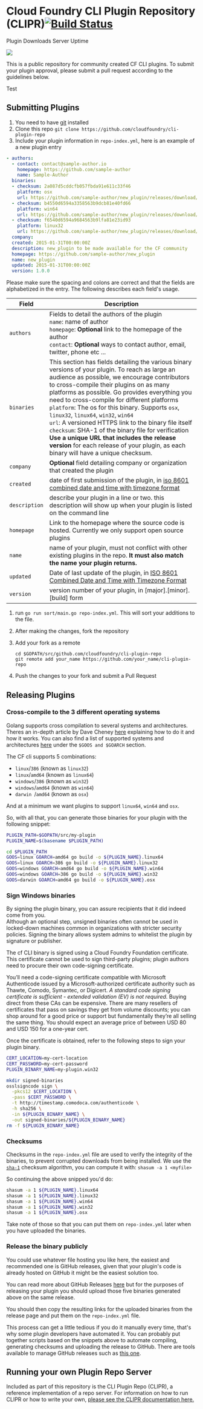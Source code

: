 # Cloud Foundry CLI Plugin Repository (CLIPR)[![Build Status](https://travis-ci.org/cloudfoundry/cli-plugin-repo.svg?branch=master)](https://travis-ci.org/cloudfoundry/cli-plugin-repo)

Plugin Downloads Server Uptime

[![](https://uptime.com/devices/services/widget/689899/a14fde9ba2e0bc1e/service?light)](https://uptime.com/devices/services/689899/d60870b3d706d1c9)

This is a public repository for community created CF CLI plugins. To submit your plugin
approval, please submit a pull request according to the guidelines below.

Test
## Submitting Plugins

1. You need to have [git](https://git-scm.com/downloads) installed
1. Clone this repo `git clone https://github.com/cloudfoundry/cli-plugin-repo`
1. Include your plugin information in `repo-index.yml`, here is an example of a new plugin entry
  ```yaml
  - authors:
    - contact: contact@sample-author.io
      homepage: https://github.com/sample-author
      name: Sample-Author
    binaries:
    - checksum: 2a087d5cddcfb057fbda91e611c33f46
      platform: osx
      url: https://github.com/sample-author/new_plugin/releases/download/v1.0.0/echo_darwin
    - checksum: b4550d6594a3358563b9dcb81e40fd66
      platform: win64
      url: https://github.com/sample-author/new_plugin/releases/download/v1.0.0/echo_win64.exe
    - checksum: f6540d6594a9684563b9lfa81e23id93
      platform: linux32
      url: https://github.com/sample-author/new_plugin/releases/download/v1.0.0/echo_linux32
    company:
    created: 2015-01-31T00:00:00Z
    description: new_plugin to be made available for the CF community
    homepage: https://github.com/sample-author/new_plugin
    name: new_plugin
    updated: 2015-01-31T00:00:00Z
    version: 1.0.0
  ```
  Please make sure the spacing and colons are correct and that the fields are alphabetized in the entry. The following describes each field's usage.

  Field | Description
  ------ | ---------
  `authors` | Fields to detail the authors of the plugin<br>`name`: name of author<br>`homepage`: **Optional** link to the homepage of the author<br>`contact`: **Optional** ways to contact author, email, twitter, phone etc ...
  `binaries` | This section has fields detailing the various binary versions of your plugin. To reach as large an audience as possible, we encourage contributors to cross-compile their plugins on as many platforms as possible. Go provides everything you need to cross-compile for different platforms<br>`platform`: The os for this binary. Supports `osx`, `linux32`, `linux64`, `win32`, `win64`<br>`url`: A versioned HTTPS link to the binary file itself<br>`checksum`: SHA-1 of the binary file for verification<br>**Use a unique URL that includes the release version** for each release of your plugin, as each binary will have a unique checksum.
  `company` | **Optional** field detailing company or organization that created the plugin
  `created` | date of first submission of the plugin, in [iso 8601 combined date and time with timezone format](https://en.wikipedia.org/wiki/iso_8601#combined_date_and_time_representations)
  `description` | describe your plugin in a line or two. this description will show up when your plugin is listed on the command line
  `homepage` | Link to the homepage where the source code is hosted. Currently we only support open source plugins
  `name` | name of your plugin, must not conflict with other existing plugins in the repo. **It must also match the name your plugin returns.**
  `updated` | Date of last update of the plugin, in [ISO 8601 Combined Date and Time with Timezone Format](https://en.wikipedia.org/wiki/ISO_8601#Combined_date_and_time_representations)
  `version` | version number of your plugin, in [major].[minor].[build] form

1. run `go run sort/main.go repo-index.yml`. This will sort your additions to the file.
1. After making the changes, fork the repository
1. Add your fork as a remote
   ```
   cd $GOPATH/src/github.com/cloudfoundry/cli-plugin-repo
   git remote add your_name https://github.com/your_name/cli-plugin-repo
   ```

1. Push the changes to your fork and submit a Pull Request

## Releasing Plugins

### Cross-compile to the 3 different operating systems

Golang supports cross compilation to several systems and architectures. Theres an in-depth article by Dave Cheney [here](http://dave.cheney.net/2015/08/22/cross-compilation-with-go-1-5) explaining how to do it and how it works. You can also find a list of supported systems and architectures [here](https://golang.org/doc/install/source#environment) under the `$GOOS and $GOARCH` section.

The CF cli supports 5 combinations:
* `linux`/`386` (known as `linux32`)
* `linux`/`amd64` (known as `linux64`)
* `windows`/`386` (known as `win32`)
* `windows`/`amd64` (known as `win64`)
* `darwin `/`amd64` (known as `osx`)

And at a minimum we want plugins to support `linux64`, `win64` and `osx`.

So, with all that, you can generate those binaries for your plugin with the following snippet:

```bash
PLUGIN_PATH=$GOPATH/src/my-plugin
PLUGIN_NAME=$(basename $PLUGIN_PATH)

cd $PLUGIN_PATH
GOOS=linux GOARCH=amd64 go build -o ${PLUGIN_NAME}.linux64
GOOS=linux GOARCH=386 go build -o ${PLUGIN_NAME}.linux32
GOOS=windows GOARCH=amd64 go build -o ${PLUGIN_NAME}.win64
GOOS=windows GOARCH=386 go build -o ${PLUGIN_NAME}.win32
GOOS=darwin GOARCH=amd64 go build -o ${PLUGIN_NAME}.osx
```

### Sign Windows binaries
By signing the plugin binary, you can assure recipients that it did indeed come from you.  
Although an optional step, unsigned binaries often cannot be used in locked-down machines common in organizations with stricter security policies. Signing the binary allows system admins to whitelist the plugin by signature or publisher.

The cf CLI binary is signed using a Cloud Foundry Foundation certificate. This certificate cannot be used to sign third-party plugins; plugin authors need to procure their own code-signing certificate. 

You’ll need a code-signing certificate compatible with Microsoft Authenticode issued by a Microsoft-authorized certificate authority such as Thawte, Comodo, Symantec, or Digicert. *A standard code signing certificate is sufficient - extended validation (EV) is not required.* Buying direct from these CAs can be expensive. There are many resellers of certificates that pass on savings they get from volume discounts; you can shop around for a good price or support but fundamentally they’re all selling the same thing. You should expect an average price of between USD 80 and USD 150 for a one-year cert.

Once the certificate is obtained, refer to the following steps to sign your plugin binary.

```bash
CERT_LOCATION=my-cert-location
CERT_PASSWORD=my-cert-password
PLUGIN_BINARY_NAME=my-plugin.win32

mkdir signed-binaries
osslsigncode sign \
  -pkcs12 $CERT_LOCATION \
  -pass $CERT_PASSWORD \
  -t http://timestamp.comodoca.com/authenticode \
  -h sha256 \
  -in ${PLUGIN_BINARY_NAME} \
  -out signed-binaries/${PLUGIN_BINARY_NAME}
rm -f ${PLUGIN_BINARY_NAME}
```

### Checksums

Checksums in the `repo-index.yml` file are used to verify the integrity of the binaries, to prevent corrupted downloads from being installed. We use the [`sha-1`](https://en.wikipedia.org/wiki/SHA-1) checksum algorithm, you can compute it with: `shasum -a 1 <myfile>`

So continuing the above snipped you'd do:

```bash
shasum -a 1 ${PLUGIN_NAME}.linux64
shasum -a 1 ${PLUGIN_NAME}.linux32
shasum -a 1 ${PLUGIN_NAME}.win64
shasum -a 1 ${PLUGIN_NAME}.win32
shasum -a 1 ${PLUGIN_NAME}.osx
```

Take note of those so that you can put them on `repo-index.yml` later when you have uploaded the binaries.

### Release the binary publicly

You could use whatever file hosting you like here, the easiest and recommended one is GitHub releases, given that your plugin's code is already hosted on GitHub it might be the easiest solution too.

You can read more about GitHub Releases [here](https://help.github.com/articles/creating-releases/) but for the purposes of releasing your plugin you should upload those five binaries generated above on the same release.

You should then copy the resulting links for the uploaded binaries from the release page and put them on the `repo-index.yml` file.

This process can get a little tedious if you do it manually every time, that's why some plugin developers have automated it. You can probably put together scripts based on the snippets above to automate compiling, generating checksums and uploading the release to GitHub. There are tools available to manage GitHub releases such as [this one](https://github.com/aktau/github-release).


## Running your own Plugin Repo Server

Included as part of this repository is the CLI Plugin Repo (CLIPR), a reference implementation of a repo server. For information on how to run CLIPR or how to write your own, [please see the CLIPR documentation here.](https://github.com/cloudfoundry/cli-plugin-repo/blob/master/docs/CLIPR.md)
